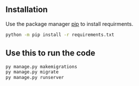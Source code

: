 
## Installation

Use the package manager [pip](https://pip.pypa.io/en/stable/) to install requirments.

```bash
python -m pip install -r requirements.txt
```

## Use this to run the code

```python
py manage.py makemigrations
py manage.py migrate
py manage.py runserver
```
